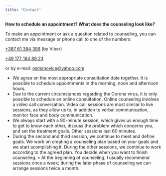 ```yaml
---
title: "Contact"
---
```


**How to schedule an appointment? What does the counseling look like?**

To make an appointment or ask a question related to counseling, you can contact me via message or phone call to one of the numbers:

[+387 61 384 396](tel:+38761384396) (by Viber)

[+49 177 164 89 23](tel:+491771648923)

or by e-mail: osmanovice@yahoo.com

- We agree on the most appropriate consultation date together. It is possible to schedule appointments in the morning, noon and afternoon hours.
- Due to the current circumstances regarding the Corona virus, it is only possible to schedule an online consultation. Online counseling involves a video call conversation. Video call sessions are most similar to live sessions, as they allow us to, in addition to verbal communication, monitor face and body communication.
- We always start with a 90-minute session, which gives us enough time to get to know each other, discuss the problem which concerns you, and set the treatment goals. Other sessions last 60 minutes.
- During the second and third session, we continue to meet and define goals. We work on creating a counseling plan based on your goals and we start acomplishing it. During the other sessions, we continue to work according to the agreed plan. You decide when you want to finish counseling.
• At the beginning of counseling, I usually recommend sessions once a week; during the later phase of counseling we can arrange sessions twice a month.
